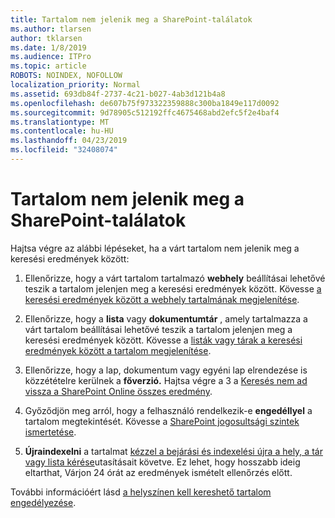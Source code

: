 ```yaml
---
title: Tartalom nem jelenik meg a SharePoint-találatok
ms.author: tlarsen
author: tklarsen
ms.date: 1/8/2019
ms.audience: ITPro
ms.topic: article
ROBOTS: NOINDEX, NOFOLLOW
localization_priority: Normal
ms.assetid: 693db84f-2737-4c21-b027-4ab3d121b4a8
ms.openlocfilehash: de607b75f973322359888c300ba1849e117d0092
ms.sourcegitcommit: 9d78905c512192ffc4675468abd2efc5f2e4baf4
ms.translationtype: MT
ms.contentlocale: hu-HU
ms.lasthandoff: 04/23/2019
ms.locfileid: "32408074"
---
```

# <a name="content-doesnt-appear-in-sharepoint-search-results"></a>Tartalom nem jelenik meg a SharePoint-találatok

Hajtsa végre az alábbi lépéseket, ha a várt tartalom nem jelenik meg a keresési eredmények között:
  
1. Ellenőrizze, hogy a várt tartalom tartalmazó **webhely** beállításai lehetővé teszik a tartalom jelenjen meg a keresési eredmények között. Kövesse [a keresési eredmények között a webhely tartalmának megjelenítése](https://docs.microsoft.com/sharepoint/make-site-content-searchable#show-content-on-a-site-in-search-results).
    
2. Ellenőrizze, hogy a **lista** vagy **dokumentumtár** , amely tartalmazza a várt tartalom beállításai lehetővé teszik a tartalom jelenjen meg a keresési eredmények között. Kövesse a [listák vagy tárak a keresési eredmények között a tartalom megjelenítése](https://docs.microsoft.com/sharepoint/make-site-content-searchable#show-content-from-lists-or-libraries-in-search-results). 
    
3. Ellenőrizze, hogy a lap, dokumentum vagy egyéni lap elrendezése is közzétételre kerülnek a **főverzió.** Hajtsa végre a 3 a [Keresés nem ad vissza a SharePoint Online összes eredmény](https://go.microsoft.com/fwlink/?linkid=874525).
    
4. Győződjön meg arról, hogy a felhasználó rendelkezik-e **engedéllyel** a tartalom megtekintését. Kövesse a [SharePoint jogosultsági szintek ismertetése](https://go.microsoft.com/fwlink/?linkid=867071).
    
5. **Újraindexelni** a tartalmat [kézzel a bejárási és indexelési újra a hely, a tár vagy lista kérése](https://docs.microsoft.com/sharepoint/crawl-site-content)utasításait követve. Ez lehet, hogy hosszabb ideig eltarthat, Várjon 24 órát az eredmények ismételt ellenőrzés előtt.
    
További információért lásd [a helyszínen kell kereshető tartalom engedélyezése](https://docs.microsoft.com/sharepoint/make-site-content-searchable). 
  

